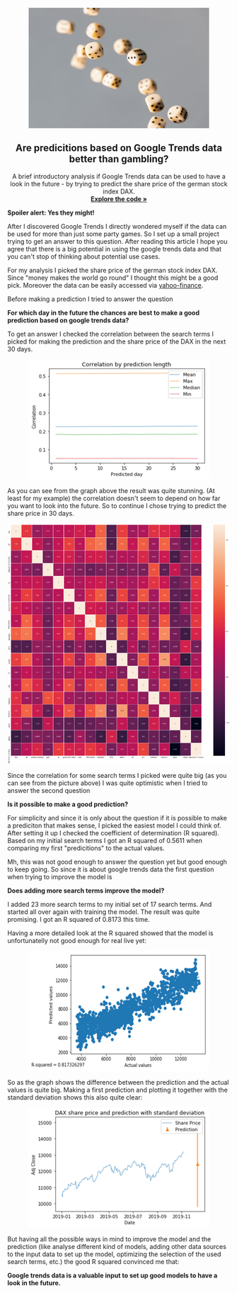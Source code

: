 <p align="center">
  <a href="https://github.com/jo-ai-chim/Google_Trends_Predictions">
    <img src="./Pics/photo-1570303345338-e1f0eddf4946.jpg" alt="Predicition logo" width="408" height="272">
  </a>
</p>

<h2 align="center">Are predicitions based on Google Trends data better than gambling?</h2>

<p align="center">
  A brief introductory analysis if Google Trends data can be used to have a look in the future - by trying to predict the share price of the german stock index DAX. 
  <br>
  <a href="https://github.com/jo-ai-chim/Project_Google_Trends_Prediction"><strong>Explore the code »</strong></a>
</p>

**Spoiler alert: Yes they might!**

After I discovered Google Trends I directly wondered myself if the data can be used for more than just some party games. So I set up a small project trying to get an answer to this question. After reading this article I hope you agree that there is a big potential in using the google trends data and that you can't stop of thinking about potential use cases.

For my analysis I picked the share price of the german stock index DAX. Since "money makes the world go round" I thought this might be a good pick. Moreover the data can be easily accessed via [yahoo-finance](https://de.finance.yahoo.com/).

Before making a prediction I tried to answer the question

**For which day in the future the chances are best to make a good prediction based on google trends data?**

To get an answer I checked the correlation between the search terms I picked for making the prediction and the share price of the DAX in the next 30 days.

<p align="center">
  <a href="https://github.com/jo-ai-chim/Google_Trends_Predictions">
    <img src="./Pics/correlation.png" alt="Correlation analysis I" width="408" height="272">
  </a>
</p>

As you can see from the graph above the result was quite stunning. (At least for my example) the correlation doesn't seem to depend on how far you want to look into the future. So to continue I chose trying to predict the share price in 30 days.

<p align="center">
  <a href="https://github.com/jo-ai-chim/Google_Trends_Predictions">
    <img src="./Pics/correlation_final.png" alt="Correlation analysis II" width="816" height="544">
  </a>
</p>

Since the correlation for some search terms I picked were quite big (as you can see from the picture above) I was quite optimistic when I tried to answer the second question

**Is it possible to make a good prediction?**

For simplicity and since it is only about the question if it is possible to make a prediciton that makes sense, I picked the easiest model I could think of. After setting it up I checked the coefficient of determination (R squared). Based on my initial search terms I got an R squared of 0.5611 when comparing my first "predicitions" to the actual values. 

Mh, this was not good enough to answer the question yet but good enough to keep going. So since it is about google trends data the first question when trying to improve the model is 

**Does adding more search terms improve the model?**

I added 23 more search terms to my initial set of 17 search terms. And started all over again with training the model. The result was quite promising. I got an R squared of 0.8173 this time. 

Having a more detailed look at the R squared showed that the model is unfortunatelly not good enough for real live yet:

<p align="center">
  <a href="https://github.com/jo-ai-chim/Google_Trends_Predictions">
    <img src="./Pics/r-squared.png" alt="R squared" width="408" height="272">
  </a>
</p>

So as the graph shows the difference between the prediction and the actual values is quite big. Making a first prediction and plotting it together with the standard deviation shows this also quite clear:

<p align="center">
  <a href="https://github.com/jo-ai-chim/Google_Trends_Predictions">
    <img src="./Pics/share_price_and_pred.png" alt="Predicition Print" width="408" height="272">
  </a>
</p>

But having all the possible ways in mind to improve the model and the prediction (like analyse different kind of models, adding other data sources to the input data to set up the model, optimizing the selection of the used search terms, etc.) the good R squared convinced me that:

**Google trends data is a valuable input to set up good models to have a look in the future.**
